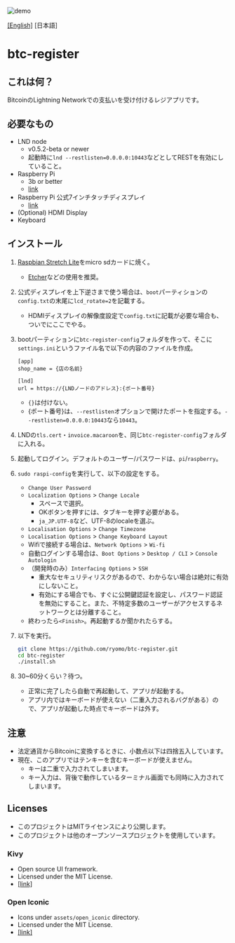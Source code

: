 ![demo](https://github.com/ryomo/btc-register/blob/media/demo.gif)

[[English]](README.md) [日本語]

# btc-register

## これは何？

BitcoinのLightning Networkでの支払いを受け付けるレジアプリです。



## 必要なもの

* LND node
    * v0.5.2-beta or newer
    * 起動時に`lnd --restlisten=0.0.0.0:10443`などとしてRESTを有効にしていること。
* Raspberry Pi
    * 3b or better
    * [link](https://raspberry-pi.ksyic.com/main/index/pdp.id/435/pdp.open/435)
* Raspberry Pi 公式7インチタッチディスプレイ
    * [link](https://raspberry-pi.ksyic.com/main/index/pdp.id/101/pdp.open/101) 
* (Optional) HDMI Display
* Keyboard




## インストール

1. [Raspbian Stretch Lite](https://www.raspberrypi.org/downloads/raspbian/)をmicro sdカードに焼く。

    * [Etcher](https://www.balena.io/etcher/)などの使用を推奨。

2. 公式ディスプレイを上下逆さまで使う場合は、`boot`パーティションの`config.txt`の末尾に`lcd_rotate=2`を記載する。

    * HDMIディスプレイの解像度設定で`config.txt`に記載が必要な場合も、ついでにここでやる。

3. bootパーティションに`btc-register-config`フォルダを作って、そこに`settings.ini`というファイル名で以下の内容のファイルを作成。

    ```
    [app]
    shop_name = {店の名前}
    
    [lnd]
    url = https://{LNDノードのアドレス}:{ポート番号}
    ```

    * `{}`は付けない。
    * {ポート番号}は、`--restlisten`オプションで開けたポートを指定する。`--restlisten=0.0.0.0:10443`なら`10443`。

4. LNDの`tls.cert`・`invoice.macaroon`を、同じ`btc-register-config`フォルダに入れる。

5. 起動してログイン。デフォルトのユーザー/パスワードは、`pi`/`raspberry`。

6. `sudo raspi-config`を実行して、以下の設定をする。

    * `Change User Password`
    * `Localization Options` > `Change Locale`
        * スペースで選択。
        * OKボタンを押すには、タブキーを押す必要がある。
        * `ja_JP.UTF-8`など、UTF-8のlocaleを選ぶ。
    * `Localisation Options` > `Change Timezone`
    * `Localisation Options` > `Change Keyboard Layout`
    * Wifiで接続する場合は、`Network Options` > `Wi-fi`
    * 自動ログインする場合は、`Boot Options` > `Desktop / CLI` > `Console Autologin`
    * （開発時のみ）`Interfacing Options` > `SSH`
        * 重大なセキュリティリスクがあるので、わからない場合は絶対に有効にしないこと。
        * 有効にする場合でも、すぐに公開鍵認証を設定し、パスワード認証を無効にすること。また、不特定多数のユーザーがアクセスするネットワークとは分離すること。
    * 終わったら`<Finish>`。再起動するか聞かれたらする。

7. 以下を実行。

    ```bash
    git clone https://github.com/ryomo/btc-register.git
    cd btc-register
    ./install.sh
    ```

8. 30~60分くらい？待つ。

    * 正常に完了したら自動で再起動して、アプリが起動する。
    * アプリ内ではキーボードが使えない（二重入力されるバグがある）ので、アプリが起動した時点でキーボードは外す。



## 注意

* 法定通貨からBitcoinに変換するときに、小数点以下は四捨五入しています。
* 現在、このアプリではテンキーを含むキーボードが使えません。
    * キーは二重で入力されてしまいます。
    * キー入力は、背後で動作しているターミナル画面でも同時に入力されてしまいます。



## Licenses

* このプロジェクトはMITライセンスにより公開します。
* このプロジェクトは他のオープンソースプロジェクトを使用しています。

### Kivy

* Open source UI framework.
* Licensed under the MIT License.
* [[link]](https://github.com/kivy/kivy)

### Open Iconic

* Icons under `assets/open_iconic` directory.
* Licensed under the MIT License.
* [[link]](https://github.com/iconic/open-iconic)
